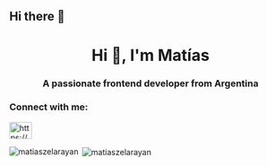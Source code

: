 ## Hi there 👋

<h1 align="center">Hi 👋, I'm Matías</h1>
<h3 align="center">A passionate frontend developer from Argentina</h3>

<h3 align="left">Connect with me:</h3>
<p align="left">
<a href="https://www.linkedin.com/in/matiaszelarayan22" target="blank"><img align="center" src="https://raw.githubusercontent.com/rahuldkjain/github-profile-readme-generator/master/src/images/icons/Social/linked-in-alt.svg" alt="https://www.linkedin.com/in/matiaszelarayan22" height="30" width="40" /></a>
</p>

<p><img align="left" src="https://github-readme-stats.vercel.app/api/top-langs?username=matiaszelarayan&show_icons=true&locale=en&layout=compact" alt="matiaszelarayan" /></p>

<p>&nbsp;<img align="center" src="https://github-readme-stats.vercel.app/api?username=matiaszelarayan&show_icons=true&locale=en" alt="matiaszelarayan" /></p>



<!--
**matiaszelarayan/matiaszelarayan** is a ✨ _special_ ✨ repository because its `README.md` (this file) appears on your GitHub profile.

Here are some ideas to get you started:

- 🔭 I’m currently working on ...
- 🌱 I’m currently learning ...
- 👯 I’m looking to collaborate on ...
- 🤔 I’m looking for help with ...
- 💬 Ask me about ...
- 📫 How to reach me: ...
- 😄 Pronouns: ...
- ⚡ Fun fact: ...
-->
